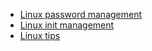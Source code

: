 - [Linux password management](https://github.com/BOREA-DENTAL/DocumentationsCobra/tree/master/Documentations/Developpement/Linux/linux/linux-pwd-management.md)
- [Linux init management](https://github.com/BOREA-DENTAL/DocumentationsCobra/tree/master/Documentations/Developpement/Linux/linux/linux-init-management.md)
- [Linux tips](https://github.com/BOREA-DENTAL/DocumentationsCobra/tree/master/Documentations/Developpement/Linux/linux/linux-tips.md)